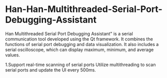 # Han-Han-Multithreaded-Serial-Port-Debugging-Assistant
Han Multithreaded Serial Port Debugging Assistant" is a serial communication tool developed using the Qt framework. It combines the functions of serial port debugging and data visualization.
It also includes a serial oscilloscope, which can display maximum, minimum, and average values.

1.Support real-time scanning of serial ports
Utilize multithreading to scan serial ports and update the UI every 500ms.
